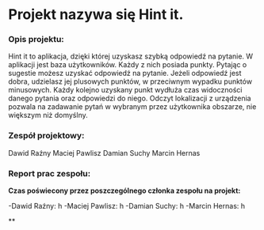 
# Projekt nazywa się Hint it.

### Opis projektu:

Hint it to aplikacja, dzięki której uzyskasz szybką odpowiedź na pytanie. W aplikacji jest baza użytkowników. Każdy z nich posiada punkty. Pytając o sugestie możesz uzyskać odpowiedź na pytanie. Jeżeli odpowiedź jest dobra, udzielasz jej plusowych punktów, w przeciwnym wypadku punktów minusowych. Każdy kolejno uzyskany punkt wydłuża czas widoczności danego pytania oraz odpowiedzi do niego. Odczyt lokalizacji z urządzenia pozwala na zadawanie pytań w wybranym przez użytkownika obszarze, nie większym niż domyślny. 


### Zespół projektowy:

Dawid Raźny 
Maciej Pawlisz 
Damian Suchy 
Marcin Hernas 

### Report prac zespołu:

**Czas poświecony przez poszczególnego członka zespołu na projekt:**

-Dawid Raźny: h
-Maciej Pawlisz: h 
-Damian Suchy: h
-Marcin Hernas: h

**

